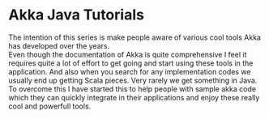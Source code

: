 # Akka Java Tutorials

The intention of this series is make people aware of various cool tools Akka has developed over the years.
<br />
Even though the documentation of Akka is quite comprehensive I feel it requires quite a lot of effort to get going and start using these tools in the application. And also when you search for any implementation codes we usually end up getting Scala pieces. Very rarely we get something in Java.
<br />
To overcome this I have started this to help people with sample akka code which they can quickly integrate in their applications and enjoy these really cool and powerfull tools.